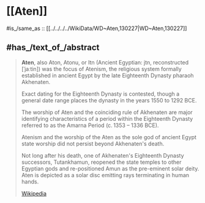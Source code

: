 
# [[Aten]] 

#is_/same_as :: [[../../../../WikiData/WD~Aten,130227|WD~Aten,130227]] 

## #has_/text_of_/abstract  

> **Aten**, also Aton, Atonu, or Itn (Ancient Egyptian: jtn, reconstructed [ˈjaːtin]) was the focus of Atenism, 
> the religious system formally established in ancient Egypt by the late Eighteenth Dynasty pharaoh Akhenaten. 
> 
> Exact dating for the Eighteenth Dynasty is contested, 
> though a general date range places the dynasty in the years 1550 to 1292 BCE. 
> 
> The worship of Aten and the coinciding rule of Akhenaten are major identifying characteristics of a period 
> within the Eighteenth Dynasty referred to as the Amarna Period (c. 1353 – 1336 BCE).
>
> Atenism and the worship of the Aten as the sole god of ancient Egypt state worship 
> did not persist beyond Akhenaten's death. 
> 
> Not long after his death, one of Akhenaten's Eighteenth Dynasty successors, Tutankhamun, 
> reopened the state temples to other Egyptian gods and re-positioned Amun as the pre-eminent solar deity. 
> Aten is depicted as a solar disc emitting rays terminating in human hands.
>
> [Wikipedia](https://en.wikipedia.org/wiki/Aten) 

